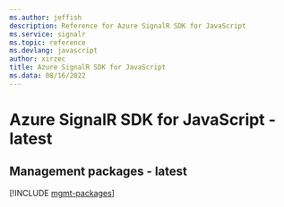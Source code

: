 ```yaml
---
ms.author: jeffish
description: Reference for Azure SignalR SDK for JavaScript
ms.service: signalr
ms.topic: reference
ms.devlang: javascript
author: xirzec
title: Azure SignalR SDK for JavaScript
ms.data: 08/16/2022
---
```

# Azure SignalR SDK for JavaScript - latest

## Management packages - latest
[!INCLUDE [mgmt-packages](signalr-mgmt-index.md)]